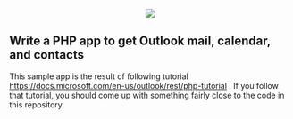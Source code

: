 <p align="center"><img src="https://laravel.com/assets/img/components/logo-laravel.svg"></p>

## Write a PHP app to get Outlook mail, calendar, and contacts

This sample app is the result of following tutorial  https://docs.microsoft.com/en-us/outlook/rest/php-tutorial . If you follow that tutorial, you should come up with something fairly close to the code in this repository.

